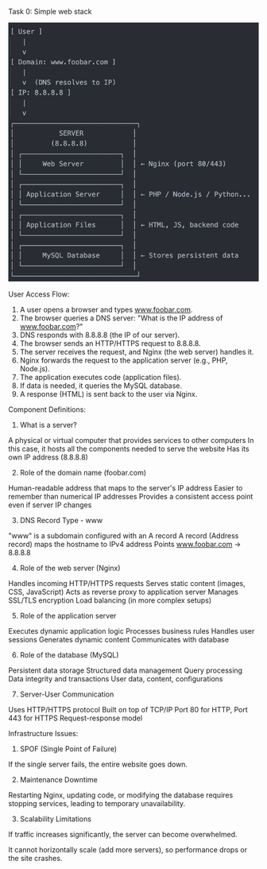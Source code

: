 Task 0: Simple web stack

![alt text](images/0-simple_web_stack.png)

User Access Flow:

1. A user opens a browser and types www.foobar.com.
2. The browser queries a DNS server: "What is the IP address of www.foobar.com?"
3. DNS responds with 8.8.8.8 (the IP of our server).
4. The browser sends an HTTP/HTTPS request to 8.8.8.8.
5. The server receives the request, and Nginx (the web server) handles it.
6. Nginx forwards the request to the application server (e.g., PHP, Node.js).
7. The application executes code (application files).
8. If data is needed, it queries the MySQL database.
9. A response (HTML) is sent back to the user via Nginx.

Component Definitions:
1. What is a server?

A physical or virtual computer that provides services to other computers
In this case, it hosts all the components needed to serve the website
Has its own IP address (8.8.8.8)

2. Role of the domain name (foobar.com)

Human-readable address that maps to the server's IP address
Easier to remember than numerical IP addresses
Provides a consistent access point even if server IP changes

3. DNS Record Type - www

"www" is a subdomain configured with an A record
A record (Address record) maps the hostname to IPv4 address
Points www.foobar.com → 8.8.8.8

4. Role of the web server (Nginx)

Handles incoming HTTP/HTTPS requests
Serves static content (images, CSS, JavaScript)
Acts as reverse proxy to application server
Manages SSL/TLS encryption
Load balancing (in more complex setups)

5. Role of the application server

Executes dynamic application logic
Processes business rules
Handles user sessions
Generates dynamic content
Communicates with database

6. Role of the database (MySQL)

Persistent data storage
Structured data management
Query processing
Data integrity and transactions
User data, content, configurations

7. Server-User Communication

Uses HTTP/HTTPS protocol
Built on top of TCP/IP
Port 80 for HTTP, Port 443 for HTTPS
Request-response model

Infrastructure Issues:
1. SPOF (Single Point of Failure)

If the single server fails, the entire website goes down.

2. Maintenance Downtime

Restarting Nginx, updating code, or modifying the database requires stopping services, leading to temporary unavailability.

3. Scalability Limitations

If traffic increases significantly, the server can become overwhelmed.

It cannot horizontally scale (add more servers), so performance drops or the site crashes.